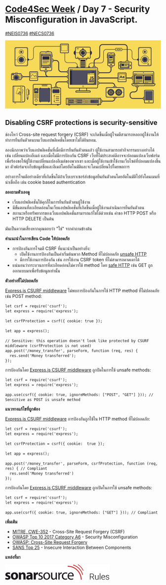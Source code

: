 # [Code4Sec Week](https://www.facebook.com/hashtag/code4sec) / Day 7 - Security Misconfiguration in JavaScript.
[#NEIS0736](https://www.facebook.com/hashtag/neis0736) [#NECS0736](https://www.facebook.com/hashtag/necs0736)

![JavaScript](/images/JS.gif)

## Disabling CSRF protections is security-sensitive

ช่องโหว่ Cross-site request forgery (CSRF) จะเกิดขึ้นเมื่อผู้โจมตีสามารถหลอกผู้ใช้งานให้ทำการยืนยันตัวตนบนเว็บแอปพลิเคชั่นโดยเขาไม่ได้ยินยอม.

ลองนึกภาพว่าเว็บแอปพลิเคชั่นที่เมื่อมีการยืนยันตัวตนแล้ว ผู้ใช้งานสามารถทำกิจกรรมบางอย่างได้ เช่น เปลี่ยนแปลงอีเมล์ และเมื่อไม่มีการป้องกัน CSRF เว็บที่ไม่ประสงค์ดีอาจจะปลอมแปลงเว็บฟอร์มเพื่อร้องขอให้ผู้ใช้งานเปลี่ยนแปลงอีเมล์ของพวกเขา และเมื่อผู้ใช้งานเข้าใช้งานเว็บไซต์ที่ปลอมแปลงขึ้นมา ตัวฟอร์มจะเก็บข้อมูลชื่อและอีเมล์โดยอัตโนมัติและจะโดนเปลี่ยนไปโดยพลการ

อย่างการโจมตีอย่างเดียวที่เกิดขึ้นได้ถ้าเว็บเบราเซอร์ส่งข้อมูลยืนยันตัวตนโดยอัตโนมัติไปยังโดนเมนที่น่าเชื่อถือ เช่น cookie based authentication

**ลองถามตัวเองดู**

* เว็บแอปพลิเคชั่นใช้คุกกี้ในการยืนยันตัวตนผู้ใช้งาน
* มีขั้นตอนที่ละเอียดอ่อนในเว็บแอปพลิเคชั่นที่เกิดขึ้นเมื่อผู้ใช้งานดำเนินการยืนยันตัวตน
* สถานะหรือทรัพยากรของเว็บแอปพลิเคชั่นสามารถแก้ไขได้ด้วยเช่น คำขอ HTTP POST หรือ HTTP DELETE เป็นต้น

มันเป็นความเสี่ยงหากคุณตอบว่า "ใช่" จากคำถามข้างต้น

**คำแนะนำในการเขียน Code ให้ปลอดภัย**

* การป้องกันการโจมตี CSRF ที่แนะนำเป็นอย่างยิ่ง:
  * เปิดใช้งานการป้องกันเป็นค่าเริ่มต้นพวก Method ที่ไม่ปลอดภัย [unsafe HTTP](https://en.wikipedia.org/wiki/Hypertext_Transfer_Protocol#Safe_methods)
  * มีการใช้งานการป้องกัน เช่น การใช้งาน CSRF token ที่ไม่สามารถคาดเดาได้
* แน่นอนว่ากระบวนการที่ละเอียดอ่อนไม่ควรใช้ method โดย [safe HTTP](https://en.wikipedia.org/wiki/Hypertext_Transfer_Protocol#Safe_methods) เช่น GET ถูกออกแบบมาเพื่อรับข้อมูลเท่านั้น

**ตัวอย่างที่ไม่ปลอดภัย**

[Express.js CSURF middleware](https://www.npmjs.com/package/csurf) ไม่พบการป้องกันในการใช้ HTTP method ที่ไม่ปลอดภัย เช่น POST method:

```
let csrf = require('csurf');
let express = require('express');

let csrfProtection = csrf({ cookie: true });

let app = express();

// Sensitive: this operation doesn't look like protected by CSURF middleware (csrfProtection is not used)
app.post('/money_transfer', parseForm, function (req, res) {
  res.send('Money transferred');
});
```

การป้องกันโดย [Express.js CSURF middleware](https://www.npmjs.com/package/csurf) ถูกปิดในการใช้ unsafe methods:

```
let csrf = require('csurf');
let express = require('express');

app.use(csrf({ cookie: true, ignoreMethods: ["POST", "GET"] })); // Sensitive as POST is unsafe method
```

**แนวทางแก้ไขที่ถูกต้อง**

[Express.js CSURF middleware](https://www.npmjs.com/package/csurf) การป้องกันถูกใช้ใน HTTP method ที่ไม่ปลอดภัย:

```
let csrf = require('csurf');
let express = require('express');

let csrfProtection = csrf({ cookie:  true });

let app = express();

app.post('/money_transfer', parseForm, csrfProtection, function (req, res) { // Compliant
  res.send('Money transferred')
});
```

การป้องกันโดย [Express.js CSURF middleware](https://www.npmjs.com/package/csurf) ถูกเปิดในการใช้ unsafe methods:

```
let csrf = require('csurf');
let express = require('express');

app.use(csrf({ cookie: true, ignoreMethods: ["GET"] })); // Compliant
```

**เพิ่มเติม**

* [MITRE, CWE-352](https://cwe.mitre.org/data/definitions/352.html) - Cross-Site Request Forgery (CSRF)
* [OWASP Top 10 2017 Category A6](https://www.owasp.org/index.php/Top_10-2017_A6-Security_Misconfiguration) - Security Misconfiguration
* [OWASP: Cross-Site Request Forgery](https://www.owasp.org/index.php/Cross-Site_Request_Forgery_%28CSRF%29)
* [SANS Top 25](https://www.sans.org/top25-software-errors/#cat1) - Insecure Interaction Between Components

**แหล่งที่มา**

[<img src="/images/SonarSourceRules.svg" alt="SonarQube" height="50">](https://rules.sonarsource.com/javascript/RSPEC-4502)
